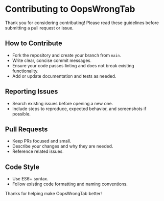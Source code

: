 # Contributing to OopsWrongTab

Thank you for considering contributing! Please read these guidelines before submitting a pull request or issue.

## How to Contribute

- Fork the repository and create your branch from `main`.
- Write clear, concise commit messages.
- Ensure your code passes linting and does not break existing functionality.
- Add or update documentation and tests as needed.

## Reporting Issues

- Search existing issues before opening a new one.
- Include steps to reproduce, expected behavior, and screenshots if possible.

## Pull Requests

- Keep PRs focused and small.
- Describe your changes and why they are needed.
- Reference related issues.

## Code Style

- Use ES6+ syntax.
- Follow existing code formatting and naming conventions.

Thanks for helping make OopsWrongTab better!
